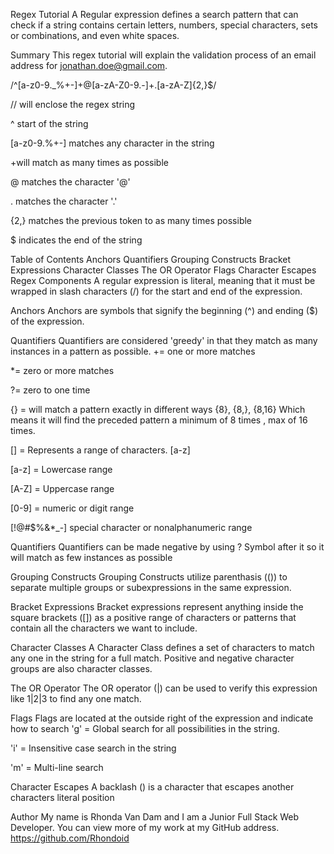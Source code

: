 Regex Tutorial
A Regular expression defines a search pattern that can check if a string contains certain letters, numbers, special characters, sets or combinations, and even white spaces.

Summary
This regex tutorial will explain the validation process of an email address for jonathan.doe@gmail.com.

/^[a-z0-9._%+-]+@[a-zA-Z0-9.-]+.[a-zA-Z]{2,}$/

// will enclose the regex string

^ start of the string

[a-z0-9.%+-] matches any character in the string

+will match as many times as possible

@ matches the character '@'

. matches the character '.'

{2,} matches the previous token to as many times possible

$ indicates the end of the string

Table of Contents
Anchors
Quantifiers
Grouping Constructs
Bracket Expressions
Character Classes
The OR Operator
Flags
Character Escapes
Regex Components
A regular expression is literal, meaning that it must be wrapped in slash characters (/) for the start and end of the expression.

Anchors
Anchors are symbols that signify the beginning (^) and ending ($) of the expression.

Quantifiers
Quantifiers are considered 'greedy' in that they match as many instances in a pattern as possible. += one or more matches

*= zero or more matches

?= zero to one time

{} = will match a pattern exactly in different ways {8}, {8,}, {8,16} Which means it will find the preceded pattern a minimum of 8 times , max of 16 times.

[] = Represents a range of characters. [a-z]

[a-z] = Lowercase range

[A-Z] = Uppercase range

[0-9] = numeric or digit range

[!@#$%&*_-] special character or nonalphanumeric range

Quantifiers
Quantifiers can be made negative by using ? Symbol after it so it will match as few instances as possible

Grouping Constructs
Grouping Constructs utilize parenthasis (()) to separate multiple groups or subexpressions in the same expression.

Bracket Expressions
Bracket expressions represent anything inside the square brackets ([]) as a positive range of characters or patterns that contain all the characters we want to include.

Character Classes
A Character Class defines a set of characters to match any one in the string for a full match. Positive and negative character groups are also character classes.

The OR Operator
The OR operator (|) can be used to verify this expression like 1|2|3 to find any one match.

Flags
Flags are located at the outside right of the expression and indicate how to search 'g' = Global search for all possibilities in the string.

'i' = Insensitive case search in the string

'm' = Multi-line search

Character Escapes
A backlash () is a character that escapes another characters literal position

Author
My name is Rhonda Van Dam and I am a Junior Full Stack Web Developer. You can view more of my work at my GitHub address. https://github.com/Rhondoid
